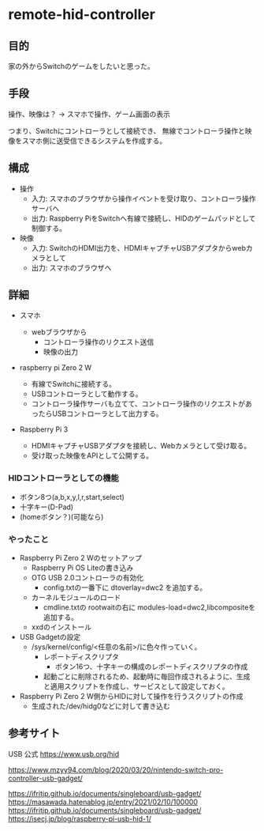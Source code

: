 # remote-hid-controller

## 目的

家の外からSwitchのゲームをしたいと思った。

## 手段

操作、映像は？
-> スマホで操作、ゲーム画面の表示

つまり、Switchにコントローラとして接続でき、
無線でコントローラ操作と映像をスマホ側に送受信できるシステムを作成する。

## 構成

- 操作
  - 入力: スマホのブラウザから操作イベントを受け取り、コントローラ操作サーバへ
  - 出力: Raspberry PiをSwitchへ有線で接続し、HIDのゲームパッドとして制御する。
- 映像
  - 入力: SwitchのHDMI出力を、HDMIキャプチャUSBアダプタからwebカメラとして
  - 出力: スマホのブラウザへ

## 詳細

- スマホ
  - webブラウザから
    - コントローラ操作のリクエスト送信
    - 映像の出力

- raspberry pi Zero 2 W
  - 有線でSwitchに接続する。
  - USBコントローラとして動作する。
  - コントローラ操作サーバも立てて、コントローラ操作のリクエストがあったらUSBコントローラとして出力する。

- Raspberry Pi 3
  - HDMIキャプチャUSBアダプタを接続し、Webカメラとして受け取る。
  - 受け取った映像をAPIとして公開する。

### HIDコントローラとしての機能

- ボタン8つ(a,b,x,y,l,r,start,select)
- 十字キー(D-Pad)
- (homeボタン？)(可能なら)

### やったこと

- Raspberry Pi Zero 2 Wのセットアップ
  - Raspberry Pi OS Liteの書き込み
  - OTG USB 2.0コントローラの有効化
    - config.txtの一番下に dtoverlay=dwc2 を追加する。
  - カーネルモジュールのロード
    - cmdline.txtの rootwaitの右に modules-load=dwc2,libcompositeを追加する。
  - xxdのインストール
- USB Gadgetの設定
  - /sys/kernel/config/<任意の名前>/に色々作っていく。
    - レポートディスクリプタ
      - ボタン16つ、十字キーの構成のレポートディスクリプタの作成
    - 起動ごとに削除されるため、起動時に毎回作成されるように、生成と適用スクリプトを作成し、サービスとして設定しておく。
- Raspberry Pi Zero 2 W側からHIDに対して操作を行うスクリプトの作成
  - 生成された/dev/hidg0などに対して書き込む

## 参考サイト

USB 公式
<https://www.usb.org/hid>

<https://www.mzyy94.com/blog/2020/03/20/nintendo-switch-pro-controller-usb-gadget/>

<https://ifritjp.github.io/documents/singleboard/usb-gadget/>
<https://masawada.hatenablog.jp/entry/2021/02/10/100000>
<https://ifritjp.github.io/documents/singleboard/usb-gadget/>
<https://isecj.jp/blog/raspberry-pi-usb-hid-1/>
